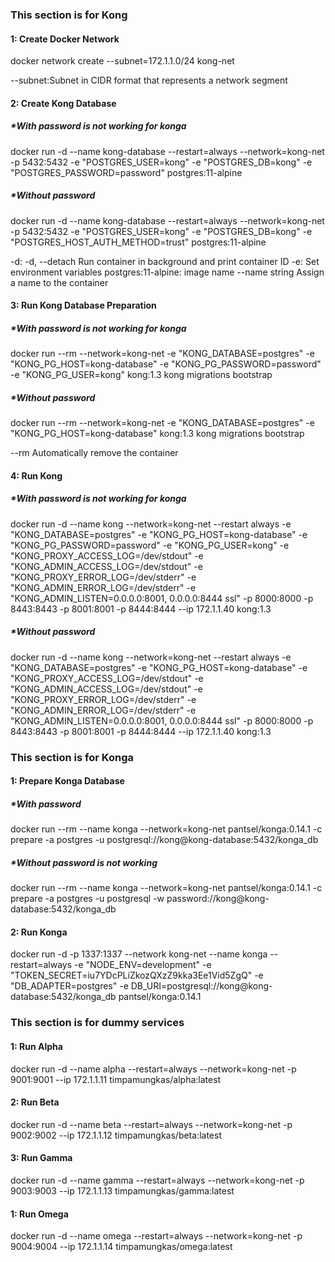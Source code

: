 ### This section is for Kong 

#### 1: Create Docker Network 
docker network create --subnet=172.1.1.0/24 kong-net

--subnet:Subnet in CIDR format that represents a network segment

#### 2: Create Kong Database ####
##### *With password is not working for konga
docker run -d --name kong-database --restart=always --network=kong-net -p 5432:5432 -e "POSTGRES_USER=kong" -e "POSTGRES_DB=kong" -e "POSTGRES_PASSWORD=password" postgres:11-alpine

##### *Without password
docker run -d --name kong-database --restart=always --network=kong-net -p 5432:5432 -e "POSTGRES_USER=kong" -e "POSTGRES_DB=kong"  -e "POSTGRES_HOST_AUTH_METHOD=trust" postgres:11-alpine

-d: -d, --detach                    Run container in background and print container ID
-e:  Set environment variables
postgres:11-alpine: image name
--name string                    Assign a name to the container
#### 3: Run Kong Database Preparation ####
##### *With password is not working for konga
docker run --rm --network=kong-net  -e "KONG_DATABASE=postgres" -e "KONG_PG_HOST=kong-database"  -e "KONG_PG_PASSWORD=password" -e "KONG_PG_USER=kong" kong:1.3 kong migrations bootstrap

##### *Without password
docker run --rm --network=kong-net  -e "KONG_DATABASE=postgres" -e "KONG_PG_HOST=kong-database"   kong:1.3 kong migrations bootstrap

--rm                             Automatically remove the container


#### 4: Run Kong 
##### *With password is not working for konga
docker run -d --name kong --network=kong-net --restart always -e "KONG_DATABASE=postgres" -e "KONG_PG_HOST=kong-database"   -e "KONG_PG_PASSWORD=password" -e "KONG_PG_USER=kong" -e "KONG_PROXY_ACCESS_LOG=/dev/stdout" -e "KONG_ADMIN_ACCESS_LOG=/dev/stdout" -e "KONG_PROXY_ERROR_LOG=/dev/stderr" -e "KONG_ADMIN_ERROR_LOG=/dev/stderr" -e "KONG_ADMIN_LISTEN=0.0.0.0:8001, 0.0.0.0:8444 ssl" -p 8000:8000 -p 8443:8443 -p 8001:8001 -p 8444:8444 --ip 172.1.1.40 kong:1.3

##### *Without password
docker run -d --name kong --network=kong-net --restart always -e "KONG_DATABASE=postgres" -e "KONG_PG_HOST=kong-database" -e "KONG_PROXY_ACCESS_LOG=/dev/stdout" -e "KONG_ADMIN_ACCESS_LOG=/dev/stdout" -e "KONG_PROXY_ERROR_LOG=/dev/stderr" -e "KONG_ADMIN_ERROR_LOG=/dev/stderr" -e "KONG_ADMIN_LISTEN=0.0.0.0:8001, 0.0.0.0:8444 ssl" -p 8000:8000 -p 8443:8443 -p 8001:8001 -p 8444:8444 --ip 172.1.1.40 kong:1.3

### This section is for Konga ####
#### 1: Prepare Konga Database ####
##### *With password 
docker run --rm --name konga --network=kong-net pantsel/konga:0.14.1 -c prepare -a postgres -u postgresql://kong@kong-database:5432/konga_db

##### *Without password is not working
docker run --rm --name konga --network=kong-net pantsel/konga:0.14.1 -c prepare -a postgres -u postgresql -w password://kong@kong-database:5432/konga_db

#### 2: Run Konga ####
docker run -d -p 1337:1337 --network kong-net --name konga --restart=always -e "NODE_ENV=development" -e "TOKEN_SECRET=iu7YDcPLiZkozQXzZ9kka3Ee1Vid5ZgQ" -e "DB_ADAPTER=postgres" -e DB_URI=postgresql://kong@kong-database:5432/konga_db pantsel/konga:0.14.1

### This section is for dummy services 
#### 1: Run Alpha
docker run -d --name alpha --restart=always --network=kong-net -p 9001:9001 --ip 172.1.1.11 timpamungkas/alpha:latest

#### 2: Run Beta 
docker run -d --name beta --restart=always --network=kong-net -p 9002:9002 --ip 172.1.1.12 timpamungkas/beta:latest

#### 3: Run Gamma 
docker run -d --name gamma --restart=always --network=kong-net -p 9003:9003 --ip 172.1.1.13 timpamungkas/gamma:latest

#### 1: Run Omega 
docker run -d --name omega --restart=always --network=kong-net -p 9004:9004 --ip 172.1.1.14 timpamungkas/omega:latest